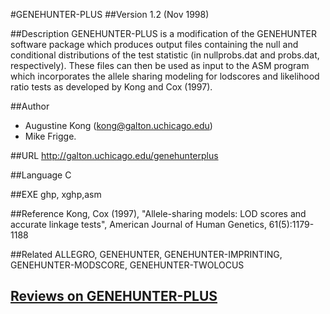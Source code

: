 #GENEHUNTER-PLUS
##Version
1.2 (Nov 1998)

##Description
GENEHUNTER-PLUS is a modification of the GENEHUNTER software package which produces output files containing the null and conditional distributions of the test statistic (in nullprobs.dat and probs.dat, respectively). These files can then be used as input to the ASM program which incorporates the allele sharing modeling for lodscores and likelihood ratio tests as developed by Kong and Cox (1997).

##Author
* Augustine Kong (kong@galton.uchicago.edu)
* Mike Frigge.

##URL
http://galton.uchicago.edu/genehunterplus

##Language
C

##EXE
ghp, xghp,asm

##Reference
Kong, Cox (1997), "Allele-sharing models: LOD scores and accurate linkage tests", American Journal of Human Genetics, 61(5):1179-1188

##Related
ALLEGRO, GENEHUNTER, GENEHUNTER-IMPRINTING, GENEHUNTER-MODSCORE, GENEHUNTER-TWOLOCUS


## [Reviews on GENEHUNTER-PLUS](https://github.com/gaow/genetic-analysis-software/issues/151)